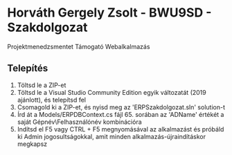 # Horváth Gergely Zsolt - BWU9SD - Szakdolgozat
Projektmenedzsmentet Támogató Webalkalmazás

## Telepítés
1. Töltsd le a ZIP-et
2. Töltsd le a Visual Studio Community Edition egyik változatát (2019 ajánlott), és telepítsd fel
3. Csomagold ki a ZIP-et, és nyisd meg az 'ERPSzakdolgozat.sln' solution-t
4. Írd át a Models/ERPDBContext.cs fájl 65. sorában az 'ADName' értékét a saját Gépnév\\Felhasználónév kombinációra
5. Indítsd el F5 vagy CTRL + F5 megnyomásával az alkalmazást és próbáld ki Admin jogosultságokkal, amit minden alkalmazás-újraindításkor megkapsz
